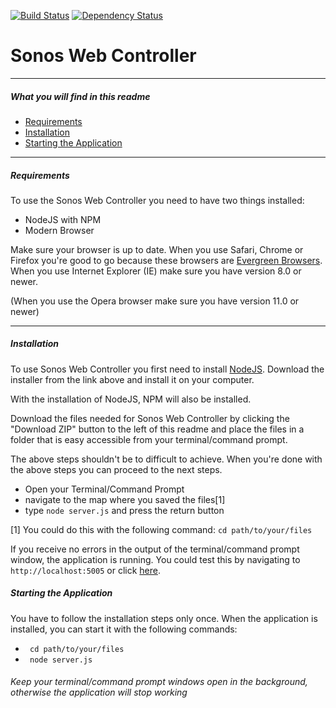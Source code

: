 [![Build Status](https://travis-ci.org/juleskreutzer/Sonos-Web-Controller.svg)](https://travis-ci.org/juleskreutzer/Sonos-Web-Controller)
[![Dependency Status](https://david-dm.org/juleskreutzer/sonos-web-controller.svg)](https://david-dm.org/juleskreutzer/sonos-web-controller.svg)

# Sonos Web Controller
---
##### What you will find in this readme
- [Requirements](#requirements)
- [Installation](#installation)
- [Starting the Application](#starting-the-application)

---

##### Requirements
To use the Sonos Web Controller you need to have two things installed:
- NodeJS with NPM
- Modern Browser
 
Make sure your browser is up to date. When you use Safari, Chrome or Firefox you're good to go because these browsers are [Evergreen Browsers](http://eisenbergeffect.bluespire.com/evergreen-browsers/). When you use Internet Explorer (IE) make sure you have version 8.0 or newer.

(When you  use the Opera browser make sure you have version 11.0 or newer)

---

##### Installation

To use Sonos Web Controller you first need to install [NodeJS](http://nodejs.org).
Download the installer from the link above and install it on your computer.

With the installation of NodeJS, NPM will also be installed.

Download the files needed for Sonos Web Controller by clicking the "Download ZIP" button to the left of this readme and place the files in a folder that is easy accessible from your terminal/command prompt.

The above steps shouldn't be to difficult to achieve. When you're done with the above steps you can proceed to the next steps.

 - Open your Terminal/Command Prompt
 - navigate to the map where you saved the files[1]
 - type ```node server.js``` and press the return button

[1] You could do this with the following command: ```cd path/to/your/files```

If you receive no errors in the output of the terminal/command prompt window, the application is running. You could test this by navigating to ```http://localhost:5005``` or click [here](http://localhost:5005).

##### Starting the Application

You have to follow the installation steps only once. When the application is installed, you can start it with the following commands:

 - ``` cd path/to/your/files``` 
 - ``` node server.js```

###### Keep your terminal/command prompt windows open in the background, otherwise the application will stop working



